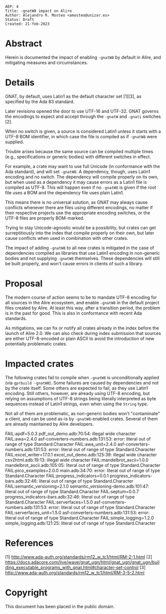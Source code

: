     AEP: 4
    Title: -gnatW8 impact on Alire
    Author: Alejandro R. Mosteo <amosteo@unizar.es>
    Status: Draft
    Created: 21-feb-2023

Abstract
========

Herein is documented the impact of enabling `-gnatW8` by default in Alire, and
mitigating measures and circumstances.

Details
=======

GNAT, by default, uses Latin1 as the default character set [1][3], as specified
by the Ada 83 standard.

Later revisions opened the door to use UTF-16 and UTF-32. GNAT governs the
encodings to expect and accept through the `-gnatW` and `-gnati` switches [2].

When no switch is given, a source is considered Latin1 unless it starts with a
UTF-8 BOM identifier, in which case the file is compiled as if `-gnatW8` were
supplied.

Trouble arises because the same source can be compiled multiple times (e.g.,
specifications or generic bodies) with different switches in effect.

For example, a crate may want to use full Unicode (in conformance with the Ada
standard), and will set `-gnatW8`. A dependency, though, uses Latin1 encoding
and no switch. The dependency will compile properly on its own, but when used
as a dependency it may cause errors as a Latin1 file is compiled as UTF-8. This
will happen even if no `-gnatW8` is given if the root file uses a BOM and the
dependency file uses plain Latin1.

This means there is no universal solution, as GNAT may always cause conflicts
whenever there are files using different encodings, no matter if their
respective projects use the appropriate encoding switches, or the UTF-8 files
are properly BOM-marked.

Trying to stay Unicode-agnostic would be a possibility, but crates can get
surreptitiously into the index that compile properly on their own, but later
cause conflicts when used in combination with other crates.

The impact of adding `-gnatW8` to all new crates is mitigated in the case of
dependencies compiled as libraries that use Latin1 encoding in non-generic
bodies and not supplying `-gnatW8` themselves. These dependencies will still be
built properly, and won't cause errors in clients of such a library.

Proposal
========

The modern course of action seems to be to mandate UTF-8 encoding for all
sources in the Alire ecosystem, and enable `-gnatW8` in the default project
files created by Alire. At least this way, after a transition period, the
problem is in the past for good. This is also in conformance with recent Ada
standards.

As mitigations, we can fix or notify all crates already in the index before the
launch of Alire 2.0. We can also check during index submission that sources are
either UTF-8-encoded or plain ASCII to avoid the introduction of new
potentially problematic crates.

Impacted crates
===============

The following crates fail to compile when `-gnatW8` is unconditionally applied
(via `gprbuild -gnatW8`). Some failures are caused by dependencies and not by
the crate itself. Some others are expected to fail, as they use Latin1
encoding. Still others, however, are already using UTF-8 encoding, but relying
on assumptions of UTF-8 strings being literally interpreted as byte sequences
instead of Latin1 strings, even when using the `String` type.

Not all of them are problematic, as non-generic bodies won't "contaminate" a
client, and can be used as-is by `-gnatW8`-enabled crates. Several of them are
already maintained by Alire developers.

FAIL:apdf=5.0.3
	pdf_out_demo.adb:70:54: illegal wide character
FAIL:awa=2.4.0
	asf-converters-numbers.adb:131:53: error: literal out of range of type Standard.Character
FAIL:awa_unit=2.4.0
	asf-converters-numbers.adb:131:53: error: literal out of range of type Standard.Character
FAIL:excel_writer=17.0.1
	excel_out_demo.adb:125:39: illegal wide character
	csv2html.adb:19:13: illegal wide character
FAIL:mandelbrot_ascii=1.0.0
	mandelbrot_ascii.adb:105:05: literal out of range of type Standard.Character
FAIL:pico_examples=2.0.0
	main.adb:34:70: error: literal out of range of type Standard.Character
FAIL:progress_indicators=0.0.1
	progress_indicators-bars.adb:32:46: literal out of range of type Standard.Character
FAIL:semantic_versioning=2.1.0
	semantic_versioning-demo.adb:101:47: literal out of range of type Standard.Character
FAIL:septum=0.0.7
	progress_indicators-bars.adb:32:46: literal out of range of type Standard.Character
FAIL:serverfaces=1.5.0
	asf-converters-numbers.adb:131:53: error: literal out of range of type Standard.Character
FAIL:serverfaces_unit=1.5.0
	asf-converters-numbers.adb:131:53: error: literal out of range of type Standard.Character
FAIL:simple_logging=1.2.0
	simple_logging.adb:121:25: literal out of range of type Standard.Character

References
==========

[1] http://www.ada-auth.org/standards/rm12_w_tc1/html/RM-2-1.html
[2] https://docs.adacore.com/live/wave/gnat_ugn/html/gnat_ugn/gnat_ugn/building_executable_programs_with_gnat.html#character-set-control
[3] http://www.ada-auth.org/standards/rm12_w_tc1/html/RM-3-5-2.html

Copyright
=========

This document has been placed in the public domain.
